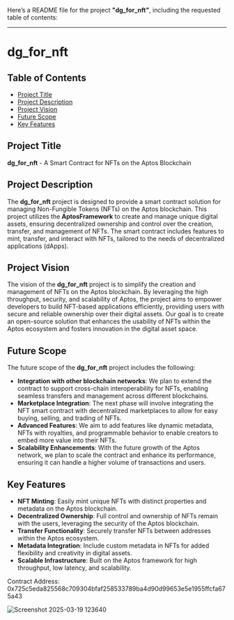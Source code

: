Here’s a README file for the project **"dg_for_nft"**, including the requested table of contents:

---

# dg_for_nft

## Table of Contents
- [Project Title](#project-title)
- [Project Description](#project-description)
- [Project Vision](#project-vision)
- [Future Scope](#future-scope)
- [Key Features](#key-features)

## Project Title

**dg_for_nft** - A Smart Contract for NFTs on the Aptos Blockchain

## Project Description

The **dg_for_nft** project is designed to provide a smart contract solution for managing Non-Fungible Tokens (NFTs) on the Aptos blockchain. This project utilizes the **AptosFramework** to create and manage unique digital assets, ensuring decentralized ownership and control over the creation, transfer, and management of NFTs. The smart contract includes features to mint, transfer, and interact with NFTs, tailored to the needs of decentralized applications (dApps).

## Project Vision

The vision of the **dg_for_nft** project is to simplify the creation and management of NFTs on the Aptos blockchain. By leveraging the high throughput, security, and scalability of Aptos, the project aims to empower developers to build NFT-based applications efficiently, providing users with secure and reliable ownership over their digital assets. Our goal is to create an open-source solution that enhances the usability of NFTs within the Aptos ecosystem and fosters innovation in the digital asset space.

## Future Scope

The future scope of the **dg_for_nft** project includes the following:
- **Integration with other blockchain networks**: We plan to extend the contract to support cross-chain interoperability for NFTs, enabling seamless transfers and management across different blockchains.
- **Marketplace Integration**: The next phase will involve integrating the NFT smart contract with decentralized marketplaces to allow for easy buying, selling, and trading of NFTs.
- **Advanced Features**: We aim to add features like dynamic metadata, NFTs with royalties, and programmable behavior to enable creators to embed more value into their NFTs.
- **Scalability Enhancements**: With the future growth of the Aptos network, we plan to scale the contract and enhance its performance, ensuring it can handle a higher volume of transactions and users.

## Key Features

- **NFT Minting**: Easily mint unique NFTs with distinct properties and metadata on the Aptos blockchain.
- **Decentralized Ownership**: Full control and ownership of NFTs remain with the users, leveraging the security of the Aptos blockchain.
- **Transfer Functionality**: Securely transfer NFTs between addresses within the Aptos ecosystem.
- **Metadata Integration**: Include custom metadata in NFTs for added flexibility and creativity in digital assets.
- **Scalable Infrastructure**: Built on the Aptos framework for high throughput, low latency, and scalability.

Contract Address:
0x725c5eda825568c709304bfaf258533789ba4d90d99653e5e1955ffcfa675a43

![Screenshot 2025-03-19 123640](https://github.com/user-attachments/assets/d3a1ce0e-3a6d-44b9-91d7-868ed51092b7)


